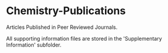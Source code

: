 # Chemistry-Publications
Articles Published in Peer Reviewed Journals.

All supporting information files are stored in the 'Supplementary Information' subfolder.
